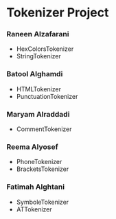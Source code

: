 # Tokenizer Project



       
### Raneen Alzafarani
- HexColorsTokenizer
- StringTokenizer

### Batool Alghamdi
- HTMLTokenizer
- PunctuationTokenizer

### Maryam Alraddadi
- CommentTokenizer

### Reema Alyosef
- PhoneTokenizer
- BracketsTokenizer

### Fatimah Alghtani
- SymboleTokenizer
- ATTokenizer
